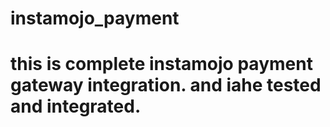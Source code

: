 # instamojo_payment
# this is complete instamojo payment gateway integration. and iahe tested and integrated.
